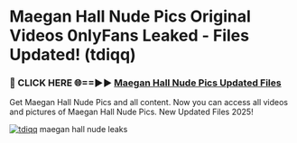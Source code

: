 # Maegan Hall Nude Pics Original Videos 0nlyFans Leaked - Files Updated! (tdiqq)

<h3>🔴 CLICK HERE 🌐==►► <a href="https://tinyurl.com/5h6xmrr3" rel="nofollow">Maegan Hall Nude Pics Updated Files</a></h3>

Get Maegan Hall Nude Pics and all content. Now you can access all videos and pictures of Maegan Hall Nude Pics. New Updated Files 2025!

[![tdiqq](https://i.imgur.com/KVD873Z.gif)](https://tinyurl.com/5h6xmrr3)
maegan hall nude leaks